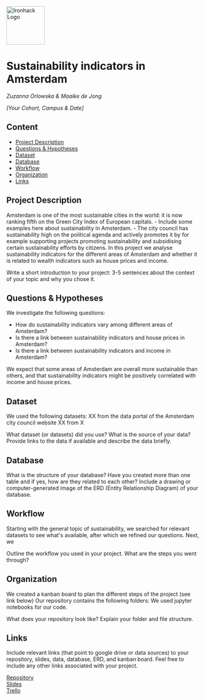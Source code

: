 <img src="https://bit.ly/2VnXWr2" alt="Ironhack Logo" width="100"/>

# Sustainability indicators in Amsterdam
*Zuzanna Orlowska & Maaike de Jong*

*[Your Cohort, Campus & Date]*

## Content
- [Project Description](#project-description)
- [Questions & Hypotheses](#questions-hypotheses)
- [Dataset](#dataset)
- [Database](#database)
- [Workflow](#workflow)
- [Organization](#organization)
- [Links](#links)


## Project Description
Amsterdam is one of the most sustainable cities in the world: it is now ranking fifth on the Green City Index of European
capitals. - Include some examples here about sustainability in Amsterdam. - The city council has sustainability high on the political agenda and actively promotes it by for example supporting projects promoting sustainability and subsidising certain sustainability efforts by citizens. In this project we analyse sustainability indicators for the different areas of Amsterdam and whether it is related to wealth indicators such as house prices and income. 

Write a short introduction to your project: 3-5 sentences about the context of your topic and why you chose it.

## Questions & Hypotheses
We investigate the following questions: 
- How do sustainability indicators vary among different areas of Amsterdam?
- Is there a link between sustainability indicators and house prices in Amsterdam?
- Is there a link between sustainability indicators and income in Amsterdam?

We expect that some areas of Amsterdam are overall more sustainable than others, and that sustainability indicators might be positively correlated with income and house prices. 

## Dataset
We used the following datasets:
XX from the data portal of the Amsterdam city council website
XX from X

What dataset (or datasets) did you use? What is the source of your data? Provide links to the data if available and describe the data briefly.

## Database
What is the structure of your database? Have you created more than one table and if yes, how are they related to each other? Include a drawing or computer-generated image of the ERD (Entity Relationship Diagram) of your database.

## Workflow
Starting with the general topic of sustainability, we searched for relevant datasets to see what's available, after which we refined our questions. Next, we 

Outline the workflow you used in your project. What are the steps you went through?

## Organization
We created a kanban board to plan the different steps of the project (see link below)
Our repository contains the following folders:
We used jupyter notebooks for our code. 

What does your repository look like? Explain your folder and file structure.

## Links
Include relevant links (that point to google drive or data sources) to your repository, slides, data, database, ERD, and kanban board. Feel free to include any other links associated with your project.

[Repository](https://github.com/maaikedj/Project_2_Amsterdam_dataptams2020)  
[Slides](https://slides.com/)  
[Trello](https://trello.com/b/tLpx4ZUU/project-2)  
